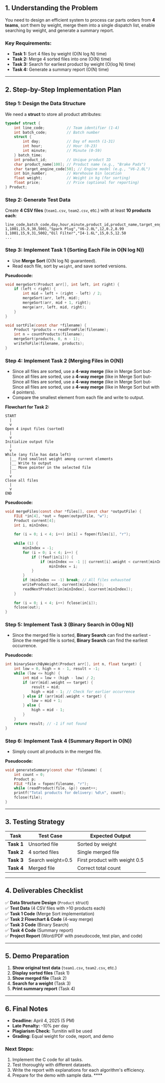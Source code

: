 ## 1. Understanding the Problem
You need to design an efficient system to process car parts orders from **4 teams**, sort them by weight, merge them into a single dispatch list, enable searching by weight, and generate a summary report.

### Key Requirements:
- **Task 1:** Sort 4 files by weight (O(N log N) time)
- **Task 2:** Merge 4 sorted files into one (O(N) time)
- **Task 3:** Search for earliest product by weight (O(log N) time)
- **Task 4:** Generate a summary report (O(N) time)

---

## 2. Step-by-Step Implementation Plan

### Step 1: Design the Data Structure
We need a **struct** to store all product attributes:
```c
typedef struct {
    int line_code;          // Team identifier (1-4)
    int batch_code;         // Batch number
    struct {
        int day;            // Day of month (1-31)
        int hour;           // Hour (0-23)
        int minute;         // Minute (0-59)
    } batch_time;
    int product_id;         // Unique product ID
    char product_name[100]; // Product name (e.g., "Brake Pads")
    char target_engine_code[50]; // Engine model (e.g., "V6-2.0L")
    int bin_number;         // Warehouse bin location
    float weight;           // Weight in kg (for sorting)
    float price;            // Price (optional for reporting)
} Product;
```

### Step 2: Generate Test Data
Create **4 CSV files** (`team1.csv`, `team2.csv`, etc.) with at least **10 products each**:
```
line_code,batch_code,day,hour,minute,product_id,product_name,target_engine_code,bin_number,weight,price
1,1001,15,9,30,5001,"Spark Plug","V6-2.0L",12,0.2,8.99
1,1001,15,9,31,5002,"Oil Filter","I4-1.6L",15,0.5,12.50
...
```

### Step 3: Implement Task 1 (Sorting Each File in O(N log N))
- Use **Merge Sort** (O(N log N) guaranteed).
- Read each file, sort by `weight`, and save sorted versions.

**Pseudocode:**
```c
void mergeSort(Product arr[], int left, int right) {
    if (left < right) {
        int mid = left + (right - left) / 2;
        mergeSort(arr, left, mid);
        mergeSort(arr, mid + 1, right);
        merge(arr, left, mid, right);
    }
}

void sortFile(const char *filename) {
    Product *products = readFromFile(filename);
    int n = countProducts(filename);
    mergeSort(products, 0, n - 1);
    writeToFile(filename, products);
}
```

### Step 4: Implement Task 2 (Merging Files in O(N))
- Since all files are sorted, use a **4-way merge** (like in Merge Sort but- Since all files are sorted, use a **4-way merge** (like in Merge Sort but- Since all files are sorted, use a **4-way merge** (like in Merge Sort but- Since all files are sorted, use a **4-way merge** (like in Merge Sort but with 4 pointers).
- Compare the smallest element from each file and write to output.

**Flowchart for Task 2:**
```
START
  |
  v
Open 4 input files (sorted)
  |
  v
Initialize output file
  |
  v
While (any file has data left)
  |__ Find smallest weight among current elements
  |__ Write to output
  |__ Move pointer in the selected file
  |
  v
Close all files
  |
  v
END
```

**Pseudocode:**
```c
void mergeFiles(const char *files[], const char *outputFile) {
    FILE *in[4], *out = fopen(outputFile, "w");
    Product current[4];
    int i, minIndex;
    
    for (i = 0; i < 4; i++) in[i] = fopen(files[i], "r");
    
    while (1) {
        minIndex = -1;
        for (i = 0; i < 4; i++) {
            if (!feof(in[i])) {
                if (minIndex == -1 || current[i].weight < current[minIndex]                if (minIndex == -1 || current[i].weight < current[minIndex]                if (minIndex == -1 || current[i].weight < current[minIndex].weight)
                    minIndex = i;
            }
        }
        if (minIndex == -1) break; // All files exhausted
        writeProduct(out, current[minIndex]);
        readNextProduct(in[minIndex], &current[minIndex]);
    }
    
    for (i = 0; i < 4; i++) fclose(in[i]);
    fclose(out);
}
```

### Step 5: Implement Task 3 (Binary Search in O(log N))
- Since the merged file is sorted, **Binary Search** can find the earliest - Since the merged file is sorted, **Binary Search** can find the earliest occurrence.

**Pseudocode:**
```c
int binarySearchByWeight(Product arr[], int n, float target) {
    int low = 0, high = n - 1, result = -1;
    while (low <= high) {
        int mid = low + (high - low) / 2;
        if (arr[mid].weight == target) {
            result = mid;
            high = mid - 1; // Check for earlier occurrence
        } else if (arr[mid].weight < target) {
            low = mid + 1;
        } else {
            high = mid - 1;
        }
    }
    return result; // -1 if not found
}
```

### Step 6: Implement Task 4 (Summary Report in O(N))
- Simply count all products in the merged file.

**Pseudocode:**
```c
void generateSummary(const char *filename) {
    int count = 0;
    Product p;
    FILE *file = fopen(filename, "r");
    while (readProduct(file, &p)) count++;
    printf("Total products for delivery: %d\n", count);
    fclose(file);
}
```

---

## 3. Testing Strategy
| Task | Test Case | Expected Output |
|------|-----------|-----------------|
| **Task 1** | Unsorted file | Sorted by weight |
| **Task 2** | 4 sorted files | Single merged file |
| **Task 3** | Search weight=0.5 | First product with weight 0.5 |
| **Task 4** | Merged file | Correct total count |

---

## 4. Deliverables Checklist
✅ **Data Structure Design** (`Product` struct)  
✅ **Test Data** (4 CSV files with >10 products each)  
✅ **Task 1 Code** (Merge Sort implementation)  
✅ **Task 2 Flowchart & Code** (4-way merge)  
✅ **Task 3 Code** (Binary Search)  
✅ **Task 4 Code** (Summary report)  
✅ **Project Report** (Word/PDF with pseudocode, test plan, and code)  

---

## 5. Demo Preparation
1. **Show original test data** (`team1.csv`, `team2.csv`, etc.)  
2. **Display sorted files** (Task 1)  
3. **Show merged file** (Task 2)  
4. **Search for a weight** (Task 3)  
5. **Print summary report** (Task 4)  

---

## 6. Final Notes
- **Deadline:** April 4, 2025 (5 PM)  
- **Late Penalty:** -10% per day  
- **Plagiarism Check:** Turnitin will be used  
- **Grading:** Equal weight for code, report, and demo  

### Next Steps:
1. Implement the C code for all tasks.  
2. Test thoroughly with different datasets.  
3. Write the report with explanations for each algorithm's efficiency.  
4. Prepare for the demo with sample data.  ****